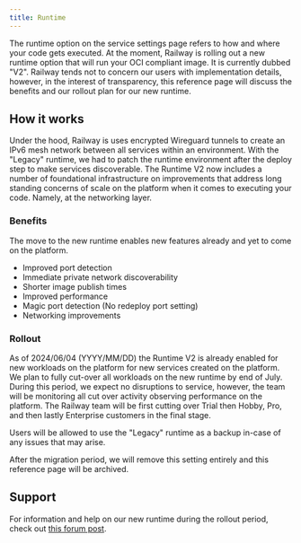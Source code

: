 ```yaml
---
title: Runtime
---
```


<PriorityBoardingBanner />

The runtime option on the service settings page refers to how and where your code gets executed. At the moment, Railway is rolling out a new runtime option that will run your OCI compliant image. It is currently dubbed "V2". Railway tends not to concern our users with implementation details, however, in the interest of transparency, this reference page will discuss the benefits and our rollout plan for our new runtime.

## How it works

Under the hood, Railway is uses encrypted Wireguard tunnels to create an IPv6 mesh network between all services within an environment. With the "Legacy" runtime, we had to patch the runtime environment after the deploy step to make services discoverable. The Runtime V2 now includes a number of foundational infrastructure on improvements that address long standing concerns of scale on the platform when it comes to executing your code. Namely, at the networking layer.

### Benefits

The move to the new runtime enables new features already and yet to come on the platform.

- Improved port detection
- Immediate private network discoverability
- Shorter image publish times
- Improved performance
- Magic port detection (No redeploy port setting)
- Networking improvements

### Rollout

As of 2024/06/04 (YYYY/MM/DD) the Runtime V2 is already enabled for new workloads on the platform for new services created on the platform. We plan to fully cut-over all workloads on the new runtime by end of July. During this period, we expect no disruptions to service, however, the team will be monitoring all cut over activity observing performance on the platform. The Railway team will be first cutting over Trial then Hobby, Pro, and then lastly Enterprise customers in the final stage.

Users will be allowed to use the "Legacy" runtime as a backup in-case of any issues that may arise.

After the migration period, we will remove this setting entirely and this reference page will be archived.

## Support

For information and help on our new runtime during the rollout period, check out [this forum post](https://help.railway.app/feedback/new-runtime-v2-magic-port-detection-2b530a34).
